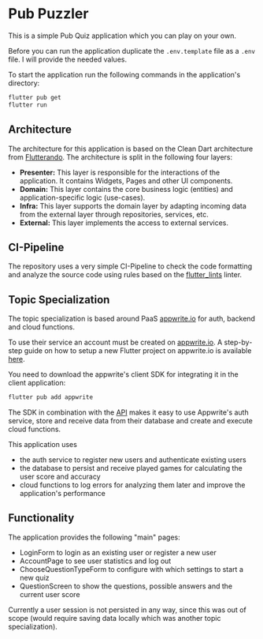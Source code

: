 # Pub Puzzler

This is a simple Pub Quiz application which you can play on your own.

Before you can run the application duplicate the `.env.template` file as a `.env` file. I will provide the needed values.

To start the application run the following commands in the application's directory:
```bash
flutter pub get
flutter run
```

## Architecture
The architecture for this application is based on the Clean Dart architecture from [Flutterando](https://github.com/Flutterando/Clean-Dart/blob/master/README_en.md). The architecture is split in the following four layers:
- **Presenter:** This layer is responsible for the interactions of the application. It contains Widgets, Pages and other UI components.
- **Domain:** This layer contains the core business logic (entities) and application-specific logic (use-cases).
- **Infra:** This layer supports the domain layer by adapting incoming data from the external layer through repositories, services, etc.
- **External:** This layer implements the access to external services.

## CI-Pipeline
The repository uses a very simple CI-Pipeline to check the code formatting and analyze the
source code using rules based on the [flutter_lints](https://pub.dev/packages/flutter_lints) linter.

## Topic Specialization
The topic specialization is based around PaaS [appwrite.io](https://appwrite.io/) for auth, backend and cloud functions.

To use their service an account must be created on [appwrite.io](https://appwrite.io/).
A step-by-step guide on how to setup a new Flutter project on appwrite.io is available [here](https://appwrite.io/docs/quick-starts/flutter).

You need to download the appwrite's client SDK for integrating it in the client application:
```bash
flutter pub add appwrite
```

The SDK in combination with the [API](https://appwrite.io/docs/references/cloud/client-flutter/account) makes it easy to use Appwrite's auth service, store and receive data from their database and create and execute cloud functions.

This application uses 
- the auth service to register new users and authenticate existing users
- the database to persist and receive played games for calculating the user score and accuracy
- cloud functions to log errors for analyzing them later and improve the application's performance

## Functionality
The application provides the following "main" pages:
- LoginForm to login as an existing user or register a new user
- AccountPage to see user statistics and log out
- ChooseQuestionTypeForm to configure with which settings to start a new quiz
- QuestionScreen to show the questions, possible answers and the current user score

Currently a user session is not persisted in any way, since this was out of scope (would
require saving data locally which was another topic specialization).